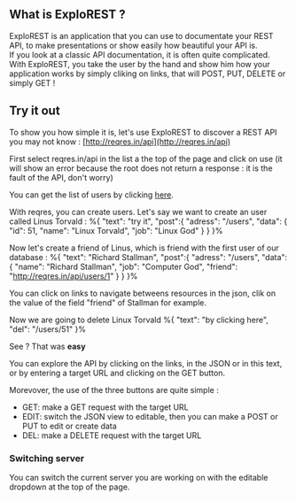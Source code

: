 
## What is ExploREST ?

ExploREST is an application that you can use to documentate your REST API, to make presentations
or show easily how beautiful your API is.  
If you look at a classic API documentation, it is often quite complicated. With ExploREST, you take the user by the hand and show him how your application works by simply cliking on links, that will POST, PUT, DELETE or simply GET !

## Try it out

To show you how simple it is, let's use ExploREST to discover a REST API you may not know : [http://reqres.in/api](http://reqres.in/api)  

First select reqres.in/api in the list a the top of the page and click on use (it will show an error because the root does not return a response : it is the fault of the API, don't worry)

You can get the list of users by clicking [here](/users).  

With reqres, you can create users. Let's say we want to create an user called Linus Torvald : %{
    "text": "try it",
    "post":{
        "adress": "/users",
        "data": {
            "id": 51,
            "name": "Linux Torvald",
            "job": "Linux God"
        }
    }
}%  

Now let's create a friend of Linus, which is friend with the first user of our database : %{
    "text": "Richard Stallman",
    "post":{
        "adress": "/users",
        "data": {
            "name": "Richard Stallman",
            "job": "Computer God",
            "friend": "http://reqres.in/api/users/1"
        }
    }
}%  

You can click on links to navigate betweens resources in the json, clik on the value of the field "friend"
of Stallman for example.  

Now we are going to delete Linux Torvald
%{
  "text": "by clicking here",
  "del": "/users/51"
}%

See ? That was **easy**

You can explore the API by clicking on the links, in the JSON or in this text, or by entering a target URL and clicking on the GET button.

Morevover, the use of the three buttons are quite simple :

* GET: make a GET request with the target URL
* EDIT: switch the JSON view to editable, then you can make a POST or PUT to edit or create data
* DEL: make a DELETE request with the target URL

### Switching server

You can switch the current server you are working on with the editable dropdown at the top of the page.
